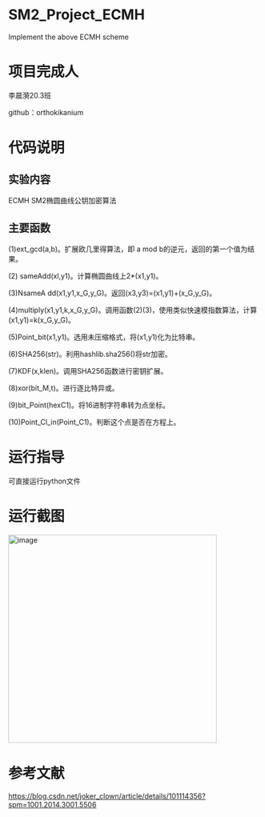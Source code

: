 # SM2_Project_ECMH 
Implement the above ECMH scheme

# 项目完成人
李晨漪20.3班

github：orthokikanium
# 代码说明
## 实验内容
ECMH SM2椭圆曲线公钥加密算法

## 主要函数

(1)ext_gcd(a,b)。扩展欧几里得算法，即 a mod b的逆元，返回的第一个值为结果。

(2) sameAdd(xl,y1)。计算椭圆曲线上2*(x1,y1)。

(3)NsameA dd(x1,y1,x_G,y_G)。返回(x3,y3)=(x1,y1)+(x_G,y_G)。

(4)multiply(x1,y1,k,x_G,y_G)。调用函数(2)(3)，使用类似快速模指数算法，计算(x1,y1)=k(x_G,y_G)。

(5)Point_bit(x1,y1)。选用未压缩格式，将(x1,y1)化为比特串。

(6)SHA256(str)。利用hashlib.sha256()将str加密。

(7)KDF(x,klen)。调用SHA256函数进行密钥扩展。

(8)xor(bit_M,t)。进行逐比特异或。

(9)bit_Point(hexC1)。将16进制字符串转为点坐标。

(10)Point_Cl_in(Point_C1)。判断这个点是否在方程上。
# 运行指导
可直接运行python文件
# 运行截图
<img width="416" alt="image" src="https://user-images.githubusercontent.com/91087648/181784927-8a0a7306-9025-49eb-ba07-ab55940b3581.png">

# 参考文献
https://blog.csdn.net/joker_clown/article/details/101114356?spm=1001.2014.3001.5506
